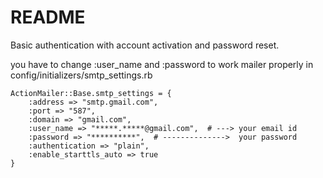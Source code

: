 # README

Basic authentication with account activation and password reset.

you have to change :user_name and :password to work mailer properly in config/initializers/smtp_settings.rb
```
ActionMailer::Base.smtp_settings = {
    :address => "smtp.gmail.com",
    :port => "587",
    :domain => "gmail.com",
    :user_name => "*****.*****@gmail.com",  # ---> your email id
    :password => "**********",  # -------------->  your password
    :authentication => "plain",
    :enable_starttls_auto => true
}
```
